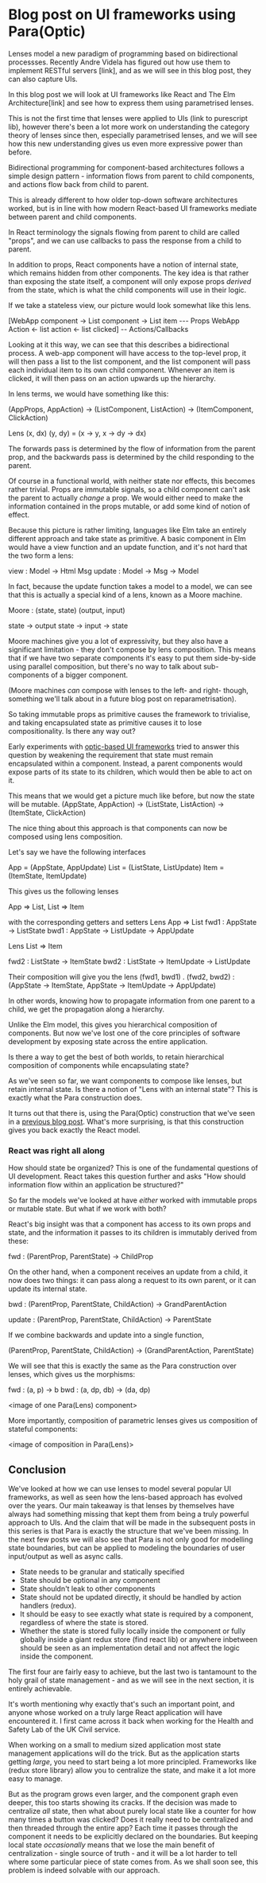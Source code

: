 # Blog post on UI frameworks using Para(Optic)

Lenses model a new paradigm of programming based on bidirectional processses. Recently Andre Videla has figured out how use them to implement RESTful servers [link], and as we will see in this blog post, they can also capture UIs. 

In this blog post we will look at UI frameworks like React and The Elm Architecture[link] and see how to express them using parametrised lenses. 

This is not the first time that lenses were applied to UIs (link to purescript lib), however there's been a lot more work on understanding the category theory of lenses since then, especially parametrised lenses, and we will see how this new understanding gives us even more expressive power than before.  

Bidirectional programming for component-based architectures follows a simple design pattern - information flows from parent to child components, and actions flow back from child to parent. 

This is already different to how older top-down software architectures worked, but is in line with how modern React-based UI frameworks mediate between parent and child components. 

In React terminology the signals flowing from parent to child are called "props", and we can use callbacks to pass the response from a child to parent. 

In addition to props, React components have a notion of internal state, which remains hidden from other components. The key idea is that rather than exposing the state itself, a component will only expose props *derived* from the state, which is what the child components will use in their logic. 

If we take a stateless view, our picture would look somewhat like this lens. 

<Pic1>
[WebApp component -> List component -> List item    --- Props 
 WebApp Action   <-  list action    <- list clicked] -- Actions/Callbacks

Looking at it this way, we can see that this describes a bidirectional process. 
A web-app component will have access to the top-level prop, it will then pass a list to the list component, and the list component will pass each individual item to its own child component. 
Whenever an item is clicked, it will then pass on an action upwards up the hierarchy. 

In lens terms, we would have something like this: 

(AppProps, AppAction) -> (ListComponent, ListAction) -> (ItemComponent, ClickAction) 

Lens (x, dx) (y, dy) = (x -> y, x -> dy -> dx)

The forwards pass is determined by the flow of information from the parent prop, and the backwards pass is determined by the child responding to the parent. 

Of course in a functional world, with neither state nor effects, this becomes rather trivial. Props are immutable signals, so a child component can't ask the parent to actually *change* a prop. We would either need to make the information contained in the props mutable, or add some kind of notion of effect. 

Because this picture is rather limiting, languages like Elm take an entirely different approach and take state as primitive. A basic component in Elm would have a view function and an update function, and it's not hard that the two form a lens:

view : Model -> Html Msg 
update : Model -> Msg -> Model 

In fact, because the update function takes a model to a model, we can see that this is actually a special kind of a lens, known as a Moore machine.  

Moore : (state, state) (output, input)

state -> output 
state -> input -> state

Moore machines give you a lot of expressivity, but they also have a significant limitation - they don't compose by lens composition. This means that if we have two separate components it's easy to put them side-by-side using parallel composition, but there's no way to talk about sub-components of a bigger component. 

(Moore machines *can* compose with lenses to the left- and right- though, something we'll talk about in a future blog post on reparametrisation). 

So taking immutable props as primitive causes the framework to trivialise, and taking encapsulated state as primitive causes it to lose compositionality. Is there any way out? 

Early experiments with [optic-based UI frameworks](https://github.com/zrho/purescript-optic-ui/tree/master) tried to answer this question by weakening the requirement that state must remain encapsulated within a component. Instead, a parent components would expose parts of its state to its children, which would then be able to act on it. 

This means that we would get a picture much like before, but now the state will be mutable. 
(AppState, AppAction) -> (ListState, ListAction) -> (ItemState, ClickAction)

The nice thing about this approach is that components can now be composed using lens composition. 

Let's say we have the following interfaces 

App = (AppState, AppUpdate) 
List = (ListState, ListUpdate)
Item = (ItemState, ItemUpdate)

This gives us the following lenses

App => List, List => Item 

with the corresponding getters and setters
Lens App => List 
fwd1 : AppState -> ListState 
bwd1 : AppState -> ListUpdate -> AppUpdate 

Lens List => Item 

fwd2 : ListState -> ItemState 
bwd2 : ListState -> ItemUpdate -> ListUpdate 

Their composition will give you the lens
(fwd1, bwd1) . (fwd2, bwd2) : (AppState -> ItemState, AppState -> ItemUpdate -> AppUpdate)

In other words, knowing how to propagate information from one parent to a child, we get the propagation along a hierarchy. 

Unlike the Elm model, this gives you hierarchical composition of components. But now we've lost one of the core principles of software development by exposing state across the entire application. 

Is there a way to get the best of both worlds, to retain hierarchical composition of components while encapsulating state? 

As we've seen so far, we want components to compose like lenses, but retain internal state. Is there a notion of "Lens with an internal state"? This is exactly what the Para construction does.

It turns out that there is, using the Para(Optic) construction that we've seen in a [previous blog post](https://cybercat.institute/2024/04/15/neural-network-first-principles/). What's more surprising, is that this construction gives you back exactly the React model. 

### React was right all along

How should state be organized? This is one of the fundamental questions of UI development. React takes this question further and asks "How should information flow within an application be structured?" 

So far the models we've looked at have *either* worked with immutable props or mutable state. But what if we work with both? 

React's big insight was that a component has access to its own props and state, and the information it passes to its children is immutably derived from these:

fwd : (ParentProp, ParentState) -> ChildProp 

On the other hand, when a component receives an update from a child, it now does two things: it can pass along a request to its own parent, or it can update its internal state. 

bwd : (ParentProp, ParentState, ChildAction) -> GrandParentAction 

update : (ParentProp, ParentState, ChildAction) -> ParentState 

If we combine backwards and update into a single function, 

(ParentProp, ParentState, ChildAction) -> (GrandParentAction, ParentState)

We will see that this is exactly the same as the Para construction over lenses, which gives us the morphisms:

fwd : (a, p) -> b 
bwd : (a, dp, db) -> (da, dp)

<image of one Para(Lens) component>

More importantly, composition of parametric lenses gives us composition of stateful components:

<image of composition in Para(Lens)>

## Conclusion

We've looked at how we can use lenses to model several popular UI frameworks, as well as seen how the lens-based approach has evolved over the years. Our main takeaway is that lenses by themselves have always had something missing that kept them from being a truly powerful approach to UIs. And the claim that will be made in the subsequent posts in this series is that Para is exactly the structure that we've been missing. In the next few posts we will also see that Para is not only good for modelling state boundaries, but can be applied to modeling the boundaries of user input/output as well as async calls.


- State needs to be granular and statically specified
- State should be optional in any component
- State shouldn't leak to other components
- State should not be updated directly, it should be handled by action handlers (redux).
- It should be easy to see exactly what state is required by a component, regardless of where the state is stored. 
- Whether the state is stored fully locally inside the component or fully globally inside a giant redux store (find react lib) or anywhere inbetween should be seen as an implementation detail and not affect the logic inside the component. 

The first four are fairly easy to achieve, but the last two is tantamount to the holy grail of state management - and as we will see in the next section, it is entirely achievable. 

It's worth mentioning why exactly that's such an important point, and anyone whose worked on a truly large React application will have encountered it. I first came across it back when working for the Health and Safety Lab of the UK Civil service. 

When working on a small to medium sized application most state management applications will do the trick. But as the application starts getting *large*, you need to start being a lot more principled. Frameworks like (redux store library) allow you to centralize the state, and make it a lot more easy to manage. 

But as the program grows even larger, and the component graph even deeper, this too starts showing its cracks. If the decision was made to centralize *all* state, then what about purely local state like a counter for how many times a button was clicked? Does it really need to be centralized and then threaded through the entire app? Each time it passes through the component it needs to be explicitly declared on the boundaries. But keeping local state *occasionally* means that we lose the main benefit of centralization - single source of truth - and it will be a lot harder to tell where some particular piece of state comes from. As we shall soon see, this problem is indeed solvable with our approach. 

